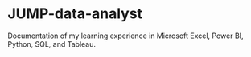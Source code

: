 # JUMP-data-analyst

Documentation of my learning experience in Microsoft Excel, Power BI, Python, SQL, and Tableau.
